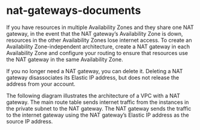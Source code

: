 # nat-gateways-documents

If you have resources in multiple Availability Zones and they share one NAT gateway, in the event that the NAT gateway’s Availability Zone is down, resources in the other Availability Zones lose internet access. To create an Availability Zone-independent architecture, create a NAT gateway in each Availability Zone and configure your routing to ensure that resources use the NAT gateway in the same Availability Zone.

If you no longer need a NAT gateway, you can delete it. Deleting a NAT gateway disassociates its Elastic IP address, but does not release the address from your account.

The following diagram illustrates the architecture of a VPC with a NAT gateway. The main route table sends internet traffic from the instances in the private subnet to the NAT gateway. The NAT gateway sends the traffic to the internet gateway using the NAT gateway’s Elastic IP address as the source IP address.


